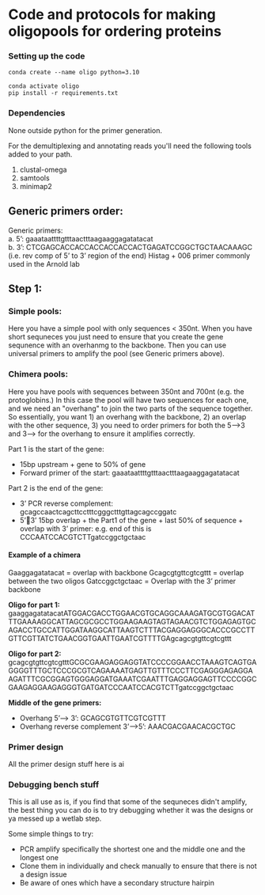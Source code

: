 # Code and protocols for making oligopools for ordering proteins

### Setting up the code

```
conda create --name oligo python=3.10
```

```
conda activate oligo
pip install -r requirements.txt 
```

### Dependencies 
None outside python for the primer generation.  

For the demultiplexing and annotating reads you'll need the following tools added to your path.  
1. clustal-omega
2. samtools
3. minimap2


## Generic primers order:

Generic primers:  
a.	5’: gaaataattttgtttaactttaagaaggagatatacat   
b.	3’: CTCGAGCACCACCACCACCACCACTGAGATCCGGCTGCTAACAAAGC  (i.e. rev comp of 5’ to 3’ region of the end) Histag + 006 primer commonly used in the Arnold lab   


## Step 1: 
### Simple pools:
Here you have a simple pool with only sequences < 350nt.
When you have short sequneces you just need to ensure that you create the gene sequnence with an overhanmg to the backbone. Then you can use universal primers to amplify the pool (see Generic primers above).

### Chimera pools:
Here you have pools with sequences between 350nt and 700nt (e.g. the protoglobins.) In this case the pool will have two sequences for each one, and we need an "overhang" to join 
the two parts of the sequence together. So essentially, you want 1) an overhang with the backbone, 2) an overlap with the other sequence, 3) you need to order primers for both the 5-->3 and 3--> for the overhang 
to ensure it amplifies correctly.

Part 1 is the start of the gene:  
-	15bp upstream + gene to 50% of gene  
-	Forward primer of the start: gaaataattttgtttaactttaagaaggagatatacat  


Part 2 is the end of the gene:  
-	3’ PCR reverse complement: gcagccaactcagcttcctttcgggctttgttagcagccggatc  
-	5’3’ 15bp overlap + the Part1 of the gene + last 50% of sequence + overlap with 3’ primer: e.g. end of this is CCCAATCCACGTCTTgatccggctgctaac  


#### Example of a chimera
Gaaggagatatacat = overlap with backbone
Gcagcgtgttcgtcgttt = overlap between the two oligos
Gatccggctgctaac = Overlap with the 3’ primer backbone

**Oligo for part 1:**  
gaaggagatatacatATGGACGACCTGGAACGTGCAGGCAAAGATGCGTGGACATTTGAAAAGGCATTAGCGCGCCTGGAAGAAGTAGTAGAACGTCTGGAGAGTGCAGACCTGCCATTGGATAAGGCATTAAGTCTTTACGAGGAGGGCACCCGCCTTGTTCGTTATCTGAACGGTGAATTGAATCGTTTTGAgcagcgtgttcgtcgttt

**Oligo for part 2:**  
gcagcgtgttcgtcgtttGCGCGAAGAGGAGGTATCCCCGGAACCTAAAGTCAGTGAGGGGTTTGCTCCCGCGTCAGAAAATGAGTTGTTTCCCTTCGAGGGAGAGGAAGATTTCGCGGAGTGGGAGGATGAAATCGAATTTGAGGAGGAGTTCCCCGGCGAAGAGGAAGAGGGTGATGATCCCAATCCACGTCTTgatccggctgctaac

**Middle of the gene primers:**  
-	Overhang 5’--> 3’: GCAGCGTGTTCGTCGTTT  
-	Overhang reverse complement 3’-->5’: AAACGACGAACACGCTGC  


### Primer design
All the primer design stuff here is ai


### Debugging bench stuff
This is all use as is, if you find that some of the sequneces didn't amplify, the best thing you can do is to try debugging whether it was the designs or ya messed up a wetlab step.

Some simple things to try:  
-	PCR amplify specifically the shortest one and the middle one and the longest one  
-	Clone them in individually and check manually to ensure that there is not a design issue   
-	Be aware of ones which have a secondary structure hairpin  


